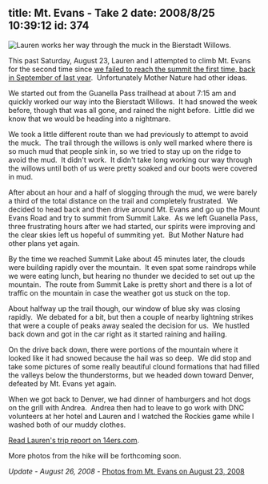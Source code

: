title: Mt. Evans - Take 2
date: 2008/8/25 10:39:12
id: 374
---
![Lauren works her way through the muck in the Bierstadt Willows.](/journal_images/IMG_3510-journal.jpg)

This past Saturday, August 23, Lauren and I attempted to climb Mt. Evans for the second time since [we failed to reach the summit the first time, back in September of last year](/Blog.aspx?ID=296).  Unfortunately Mother Nature had other ideas.

We started out from the Guanella Pass trailhead at about 7:15 am and quickly worked our way into the Bierstadt Willows.  It had snowed the week before, though that was all gone, and rained the night before.  Little did we know that we would be heading into a nightmare.

We took a little different route than we had previously to attempt to avoid the muck.  The trail through the willows is only well marked where there is so much mud that people sink in, so we tried to stay up on the ridge to avoid the mud.  It didn't work.  It didn't take long working our way through the willows until both of us were pretty soaked and our boots were covered in mud.

After about an hour and a half of slogging through the mud, we were barely a third of the total distance on the trail and completely frustrated.  We decided to head back and then drive around Mt. Evans and go up the Mount Evans Road and try to summit from Summit Lake.  As we left Guanella Pass, three frustrating hours after we had started, our spirits were improving and the clear skies left us hopeful of summiting yet.  But Mother Nature had other plans yet again.

By the time we reached Summit Lake about 45 minutes later, the clouds were building rapidly over the mountain.  It even spat some raindrops while we were eating lunch, but hearing no thunder we decided to set out up the mountain.  The route from Summit Lake is pretty short and there is a lot of traffic on the mountain in case the weather got us stuck on the top.

About halfway up the trail though, our window of blue sky was closing rapidly.  We debated for a bit, but then a couple of nearby lightning strikes that were a couple of peaks away sealed the decision for us.  We hustled back down and got in the car right as it started raining and hailing.

On the drive back down, there were portions of the mountain where it looked like it had snowed because the hail was so deep.  We did stop and take some pictures of some really beautiful clound formations that had filled the valleys below the thunderstorms, but we headed down toward Denver, defeated by Mt. Evans yet again.

When we got back to Denver, we had dinner of hamburgers and hot dogs on the grill with Andrea.  Andrea then had to leave to go work with DNC volunteers at her hotel and Lauren and I watched the Rockies game while I washed both of our muddy clothes.

[Read Lauren's trip report on 14ers.com](http://www.14ers.com/php14ers/tripreport.php?trip=5069&cpgm=tripmain).

More photos from the hike will be forthcoming soon.

_Update - August 26, 2008 -_ [Photos from Mt. Evans on August 23, 2008](/PhotoAlbum.aspx?ID=MTEVANS20080823)
